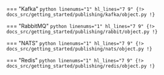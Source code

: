 === "Kafka"
    ```python linenums="1" hl_lines="7 9"
    {!> docs_src/getting_started/publishing/kafka/object.py !}
    ```

=== "RabbitMQ"
    ```python linenums="1" hl_lines="7 9"
    {!> docs_src/getting_started/publishing/rabbit/object.py !}
    ```

=== "NATS"
    ```python linenums="1" hl_lines="7 9"
    {!> docs_src/getting_started/publishing/nats/object.py !}
    ```

=== "Redis"
    ```python linenums="1" hl_lines="7 9"
    {!> docs_src/getting_started/publishing/redis/object.py !}
    ```

